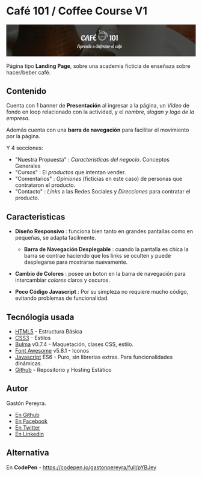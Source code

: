 # Café 101 / Coffee Course V1

<img src="https://github.com/gastonpereyra/coffee_course/blob/master/docs/coffee_course.png" width="900">

Página tipo **Landing Page**, sobre una academia ficticia de enseñaza sobre hacer/beber café.

## Contenido

Cuenta con 1 banner de **Presentación** al ingresar a la página, un *Video* de fondo en loop relacionado con la actividad, y el *nombre, slogan y logo de la empresa*.

Además cuenta con una **barra de navegación** para facilitar el movimiento por la página.

Y 4 secciones:

* "Nuestra Propuesta" : *Caracteristicas del negocio*. Conceptos Generales
* "Cursos" : El *productos* que intentan vender.
* "Comentarios" : *Opiniones* (ficticias en este caso) de personas que contrataron el producto.
* "Contacto" : *Links* a las Redes Sociales y *Direcciones* para contratar el producto.

## Caracteristicas

* **Diseño Responsivo** : funciona bien tanto en grandes pantallas como en pequeñas, se adapta facilmente.
    * **Barra de Navegación Desplegable** : cuando la pantalla es chica la barra se contrae haciendo que los links se oculten y puede desplegarse para mostrarse nuevamente.

* **Cambio de Colores** : posee un boton en la barra de navegación para intercambiar *colores* claros y oscuros.
* **Poco Código Javascript** : Por su simpleza no requiere mucho código, evitando problemas de funcionalidad.

## Tecnólogia usada

* [HTML5](https://www.w3.org/TR/html5/) - Estructura Básica
* [CSS3](https://www.w3.org/Style/CSS/) - Estilos
* [Bulma](https://bulma.io/) v0.7.4 - Maquetación, clases CSS, estilo.
* [Font Awesome](https://fontawesome.com/) v5.8.1 - Iconos
* [Javascript](https://developer.mozilla.org/es/docs/Web/JavaScript) ES6 - Puro, sin librerias extras. Para funcionalidades dinámicas.
* [Github](https://github.com/) - Repositorio y Hosting Estático

## Autor

Gastón Pereyra.

* [En Github](https://github.com/gastonpereyra)
* [En Facebook](https://www.facebook.com/gaston.pereyra.1806)
* [En Twitter](https://twitter.com/gastonpereyra)
* [En Linkedin](https://www.linkedin.com/in/gaston-pereyra/)

## Alternativa

En **CodePen** - <https://codepen.io/gastonpereyra/full/pYBJey>





